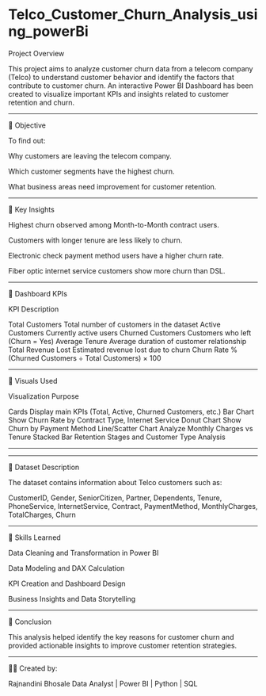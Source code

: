 # Telco_Customer_Churn_Analysis_using_powerBi
Project Overview

This project aims to analyze customer churn data from a telecom company (Telco) to understand customer behavior and identify the factors that contribute to customer churn.
An interactive Power BI Dashboard has been created to visualize important KPIs and insights related to customer retention and churn.


---

💼 Objective

To find out:

Why customers are leaving the telecom company.

Which customer segments have the highest churn.

What business areas need improvement for customer retention.



---

🧠 Key Insights

Highest churn observed among Month-to-Month contract users.

Customers with longer tenure are less likely to churn.

Electronic check payment method users have a higher churn rate.

Fiber optic internet service customers show more churn than DSL.



---

🧾 Dashboard KPIs

KPI	Description

Total Customers	Total number of customers in the dataset
Active Customers	Currently active users
Churned Customers	Customers who left (Churn = Yes)
Average Tenure	Average duration of customer relationship
Total Revenue Lost	Estimated revenue lost due to churn
Churn Rate %	(Churned Customers ÷ Total Customers) × 100



---


🎨 Visuals Used

Visualization	Purpose

Cards	Display main KPIs (Total, Active, Churned Customers, etc.)
Bar Chart	Show Churn Rate by Contract Type, Internet Service
Donut Chart	Show Churn by Payment Method
Line/Scatter Chart	Analyze Monthly Charges vs Tenure
Stacked Bar	Retention Stages and Customer Type Analysis



---




---

📂 Dataset Description

The dataset contains information about Telco customers such as:

CustomerID, Gender, SeniorCitizen, Partner, Dependents, Tenure, PhoneService, InternetService, Contract, PaymentMethod, MonthlyCharges, TotalCharges, Churn



---

🌟 Skills Learned

Data Cleaning and Transformation in Power BI

Data Modeling and DAX Calculation

KPI Creation and Dashboard Design

Business Insights and Data Storytelling



---


🏁 Conclusion

This analysis helped identify the key reasons for customer churn and provided actionable insights to improve customer retention strategies.


---

👩‍💻 Created by:

Rajnandini Bhosale
Data Analyst | Power BI | Python | SQL
